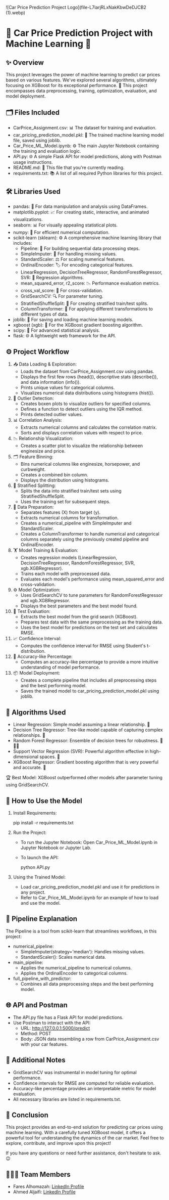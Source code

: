  ![Car Price Prediction Project Logo](file-L7iarjRLxNakKbwDeDJCB2 (1).webp)
 
# 🚗 Car Price Prediction Project with Machine Learning 🤖

## ✨ Overview

This project leverages the power of machine learning to predict car prices based on various features. We've explored several algorithms, ultimately focusing on XGBoost for its exceptional performance. 🚀 This project encompasses data preprocessing, training, optimization, evaluation, and model deployment.

## 🗂️ Files Included

*   CarPrice_Assignment.csv: 📊 The dataset for training and evaluation.
*   car_pricing_prediction_model.pkl: 🧠 The trained machine learning model file, saved using joblib.
*   Car_Price_ML_Model.ipynb: ⚙️ The main Jupyter Notebook containing the training and evaluation logic.
*    API.py: 🌐 A simple Flask API for model predictions, along with Postman usage instructions.
*   README.md: 📖 This file that you're currently reading.
*   requirements.txt: 📚 A list of all required Python libraries for this project.

## 🛠️ Libraries Used

*   pandas: 🐼 For data manipulation and analysis using DataFrames.
*   matplotlib.pyplot: 📈 For creating static, interactive, and animated visualizations.
*   seaborn: 📊 For visually appealing statistical plots.
*   numpy: 🧮 For efficient numerical computation.
*   scikit-learn (sklearn): ⚙️ A comprehensive machine learning library that includes:
    *   Pipeline: 🔗 For building sequential data processing steps.
    *   SimpleImputer: 🧹 For handling missing values.
    *   StandardScaler: ⚖️ For scaling numerical features.
    *   OrdinalEncoder: 🏷️ For encoding categorical features.
    *   LinearRegression, DecisionTreeRegressor, RandomForestRegressor, SVR: 🤖 Regression algorithms.
    *   mean_squared_error, r2_score: 📉 Performance evaluation metrics.
    *   cross_val_score: 🧪 For cross-validation.
    *   GridSearchCV: 🔍 For parameter tuning.
    *   StratifiedShuffleSplit: 🔀 For creating stratified train/test splits.
    *   ColumnTransformer: 🔀 For applying different transformations to different types of data.
*   joblib: 💾 For saving and loading machine learning models.
*   xgboost (xgb): 🌲 For the XGBoost gradient boosting algorithm.
*   scipy: 🔬 For advanced statistical analysis.
*   flask: 🌐 A lightweight web framework for the API.

## ⚙️ Project Workflow

1.  📥 Data Loading & Exploration:
    *   Loads the dataset from CarPrice_Assignment.csv using pandas.
    *   Displays the first few rows (head()), descriptive stats (describe()), and data information (info()).
    *   Prints unique values for categorical columns.
    *   Visualizes numerical data distributions using histograms (hist()).
2.  🔎 Outlier Detection:
    *   Creates boxen plots to visualize outliers for specified columns.
    *   Defines a function to detect outliers using the IQR method.
    *   Prints detected outlier values.
3.  📊 Correlation Analysis:
    *   Extracts numerical columns and calculates the correlation matrix.
    *   Sorts and displays correlation values with respect to price.
4.  📉 Relationship Visualization:
    *   Creates a scatter plot to visualize the relationship between enginesize and price.
5.  🗂️ Feature Binning:
    *   Bins numerical columns like enginesize, horsepower, and curbweight.
    *   Creates a combined bin column.
    *   Displays the distribution using histograms.
6.  🔀 Stratified Splitting:
    *   Splits the data into stratified train/test sets using StratifiedShuffleSplit.
    *   Uses the training set for subsequent steps.
7.  🧹 Data Preparation:
    *   Separates features (X) from target (y).
    *   Extracts numerical columns for transformation.
    *   Creates a numerical_pipeline with SimpleImputer and StandardScaler.
    *   Creates a ColumnTransformer to handle numerical and categorical columns separately using the previously created pipeline and OrdinalEncoder.
8. 🏋️ Model Training & Evaluation:
    * Creates regression models (LinearRegression, DecisionTreeRegressor, RandomForestRegressor, SVR, xgb.XGBRegressor).
    * Trains each model with preprocessed data.
    * Evaluates each model's performance using mean_squared_error and cross-validation.
9.  ⚙️ Model Optimization:
    * Uses GridSearchCV to tune parameters for RandomForestRegressor and xgb.XGBRegressor.
    * Displays the best parameters and the best model found.
10. 🧪 Test Evaluation:
    * Extracts the best model from the grid search (XGBoost).
    * Prepares test data with the same preprocessing as the training data.
    * Uses the best model for predictions on the test set and calculates RMSE.
11. 📈 Confidence Interval:
     * Computes the confidence interval for RMSE using Student's t-distribution.
12. 🎯 Accuracy-like Percentage:
    * Computes an accuracy-like percentage to provide a more intuitive understanding of model performance.
13. 📦 Model Deployment:
     * Creates a complete pipeline that includes all preprocessing steps and the best performing model.
     * Saves the trained model to car_pricing_prediction_model.pkl using joblib.

## 🤖 Algorithms Used

*   Linear Regression: Simple model assuming a linear relationship. 📏
*   Decision Tree Regressor: Tree-like model capable of capturing complex relationships. 🌳
*   Random Forest Regressor: Ensemble of decision trees for robustness. 🌲🌲🌲
*   Support Vector Regression (SVR): Powerful algorithm effective in high-dimensional spaces. 💪
*   XGBoost Regressor: Gradient boosting algorithm that is very powerful and accurate. 🚀

🏆 Best Model: XGBoost outperformed other models after parameter tuning using GridSearchCV.

## 🚀 How to Use the Model

1.  Install Requirements:
   
    pip install -r requirements.txt
    
2.  Run the Project:
    *   To run the Jupyter Notebook: Open Car_Price_ML_Model.ipynb in Jupyter Notebook or Jupyter Lab.
    *   To launch the API:
       
        python API.py
        
3.  Using the Trained Model:
    *   Load car_pricing_prediction_model.pkl and use it for predictions in any project.
    *   Refer to Car_Price_ML_Model.ipynb for an example of how to load and use the model.

## 🔗 Pipeline Explanation

The Pipeline is a tool from scikit-learn that streamlines workflows, in this project:

*   numerical_pipeline:
    *   SimpleImputer(strategy='median'): Handles missing values.
    *   StandardScaler(): Scales numerical data.
*   main_pipeline:
    *   Applies the numerical_pipeline to numerical columns.
    *   Applies the OrdinalEncoder to categorical columns.
*   full_pipeline_with_predictor:
    *   Combines all data preprocessing steps and the best performing model.

## 🌐 API and Postman

*   The API.py file has a Flask API for model predictions.
*   Use Postman to interact with the API:
    *   URL: http://127.0.0.1:5000/predict
    *   Method: POST
    *   Body: JSON data resembling a row from CarPrice_Assignment.csv with your car features.

## 📝 Additional Notes

*   GridSearchCV was instrumental in model tuning for optimal performance.
*   Confidence intervals for RMSE are computed for reliable evaluation.
*   Accuracy-like percentage provides an interpretable metric for model evaluation.
*   All necessary libraries are listed in requirements.txt.

## 🎉 Conclusion

This project provides an end-to-end solution for predicting car prices using machine learning. With a carefully tuned XGBoost model, it offers a powerful tool for understanding the dynamics of the car market. Feel free to explore, contribute, and improve upon this project!

If you have any questions or need further assistance, don't hesitate to ask. 😉


## 👨🏻‍💻 Team Members

*   Fares Alhomazah: [LinkedIn Profile](https://www.linkedin.com/in/fares-abdulghani-alhomazah-6b1802288?utm_source=share&utm_campaign=share_via&utm_content=profile&utm_medium=android_app)
*   Ahmed Aljaifi: [LinkedIn Profile](https://www.linkedin.com/in/ahmed-al-jaifi-ab213617a)

